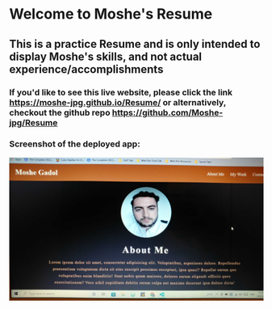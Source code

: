 # Welcome to Moshe's Resume

## This is a practice Resume and is only intended to display Moshe's skills, and not actual experience/accomplishments

### If you'd like to see this live website, please click the link https://moshe-jpg.github.io/Resume/ or alternatively, checkout the github repo https://github.com/Moshe-jpg/Resume

### Screenshot of the deployed app:
![My Resume Screenshot](images\resume-screenshot.jpg)
